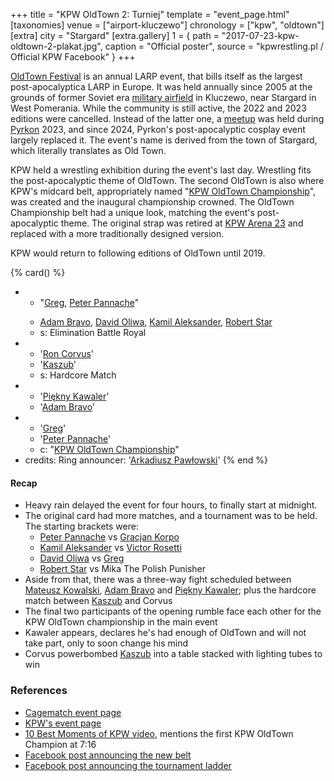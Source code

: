 +++
title = "KPW OldTown 2: Turniej"
template = "event_page.html"
[taxonomies]
venue = ["airport-kluczewo"]
chronology = ["kpw", "oldtown"]
[extra]
city = "Stargard"
[extra.gallery]
1 = { path = "2017-07-23-kpw-oldtown-2-plakat.jpg", caption = "Official poster", source = "kpwrestling.pl / Official KPW Facebook" }
+++

[OldTown Festival][oldtown] is an annual LARP event, that bills itself as the largest post-apocalyptica LARP in Europe. It was held annually since 2005 at the grounds of former Soviet era [military airfield][airfield-wiki] in Kluczewo, near Stargard in West Pomerania. While the community is still active, the 2022 and 2023 editions were cancelled. Instead of the latter one, a [meetup][oldtown-meetup] was held during [Pyrkon][pyrkon] 2023, and since 2024, Pyrkon's post-apocalyptic cosplay event largely replaced it.
The event's name is derived from the town of Stargard, which literally translates as Old Town.

KPW held a wrestling exhibition during the event's last day. Wrestling fits the post-apocalyptic theme of OldTown. The second OldTown is also where KPW's midcard belt, appropriately named "[KPW OldTown Championship](@/c/kpw-old-town-championship.md)", was created and the inaugural championship crowned. The OldTown Championship belt had a unique look, matching the event's post-apocalyptic theme. The original strap was retired at [KPW Arena 23](@/e/kpw/2023-11-24-kpw-arena-23.md) and replaced with a more traditionally designed version.

KPW would return to following editions of OldTown until 2019.

{% card() %}
- - "[Greg](@/w/greg.md), [Peter Pannache](@/w/peter-pannache.md)"
  - >
    [Adam Bravo](@/w/adam-bravo.md),
    [David Oliwa](@/w/david-oliwa.md),
    [Kamil Aleksander](@/w/kamil-aleksander.md),
    [Robert Star](@/w/robert-star.md)
  - s: Elimination Battle Royal
- - '[Ron Corvus](@/w/ron-corvus.md)'
  - '[Kaszub](@/w/kaszub.md)'
  - s: Hardcore Match
- - '[Piękny Kawaler](@/w/piekny-kawaler.md)'
  - '[Adam Bravo](@/w/adam-bravo.md)'
- - '[Greg](@/w/greg.md)'
  - '[Peter Pannache](@/w/peter-pannache.md)'
  - c: "[KPW OldTown Championship](@/c/kpw-old-town-championship.md)"
- credits:
    Ring announcer: '[Arkadiusz Pawłowski](@/w/pan-pawlowski.md)'
{% end %}

#### Recap

- Heavy rain delayed the event for four hours, to finally start at midnight.
- The original card had more matches, and a tournament was to be held. The starting brackets were:
  - [Peter Pannache](@/w/peter-pannache.md) vs [Gracjan Korpo](@/w/gracjan-korpo.md)
  - [Kamil Aleksander](@/w/kamil-aleksander.md) vs [Victor Rosetti](@/w/rosetti.md)
  - [David Oliwa](@/w/david-oliwa.md) vs [Greg](@/w/greg.md)
  - [Robert Star](@/w/robert-star.md) vs Mika The Polish Punisher
- Aside from that, there was a three-way fight scheduled between [Mateusz Kowalski](@/w/mateusz-kakareko.md), [Adam Bravo](@/w/adam-bravo.md) and [Piękny Kawaler](@/w/piekny-kawaler.md); plus the hardcore match between [Kaszub](@/w/kaszub.md) and Corvus
- The final two participants of the opening rumble face each other for the KPW OldTown championship in the main event
- Kawaler appears, declares he's had enough of OldTown and will not take part, only to soon change his mind
- Corvus powerbombed [Kaszub](@/w/kaszub.md) into a table stacked with lighting tubes to win

### References

* [Cagematch event page](https://www.cagematch.net/?id=1&nr=182537)
* [KPW's event page](https://kpwrestling.pl/events/kpw-oldtown-2/)
* [10 Best Moments of KPW video](https://www.youtube.com/watch?v=NeyUetRatMU), mentions the first KPW OldTown Champion at 7:16
* [Facebook post announcing the new belt](https://www.facebook.com/photo/?fbid=1845191942464656)
* [Facebook post announcing the tournament ladder](https://www.facebook.com/kpwrestling/photos/a.1506540256329828/1854149808235536/)

[oldtown]: https://oldtownfestival.net/
[airfield-wiki]: https://en.wikipedia.org/wiki/Kluczewo_Airfield
[cancel-2022-facebook]: https://www.facebook.com/OldTownPL/posts/7628871287138919
[oldtown-meetup]: https://www.facebook.com/events/563804182505079/
[pyrkon]: https://pyrkon.pl/
